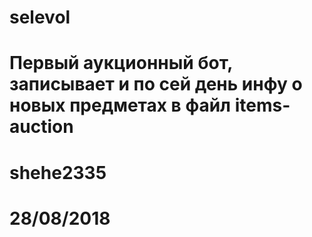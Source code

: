 # selevol
# Первый аукционный бот, записывает и по сей день инфу о новых предметах в файл items-auction
# shehe2335
# 28/08/2018
